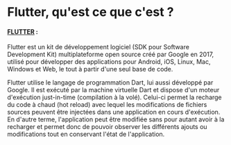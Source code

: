 # Flutter, qu'est ce que c'est ?

#### [FLUTTER](https://flutter.dev/) :&#x20;

Flutter est un kit de développement logiciel (SDK pour Software Development Kit) multiplateforme open source créé par Google en 2017, utilisé pour développer des applications pour Android, iOS, Linux, Mac, Windows et Web, le tout à partir d'une seul base de code.

Flutter utilise le langage de programmation Dart, lui aussi développé par Google. Il est exécuté par la machine virtuelle Dart et dispose d'un moteur d'exécution just-in-time (compilation à la volé). Celui-ci permet la recharge du code à chaud (hot reload) avec lequel les modifications de fichiers sources peuvent être injectées dans une application en cours d'exécution. En d'autre terme, l'application peut être modifiée sans pour autant avoir à la recharger et permet donc de pouvoir observer les différents ajouts ou modifications tout en conservant l'état de l'application.
